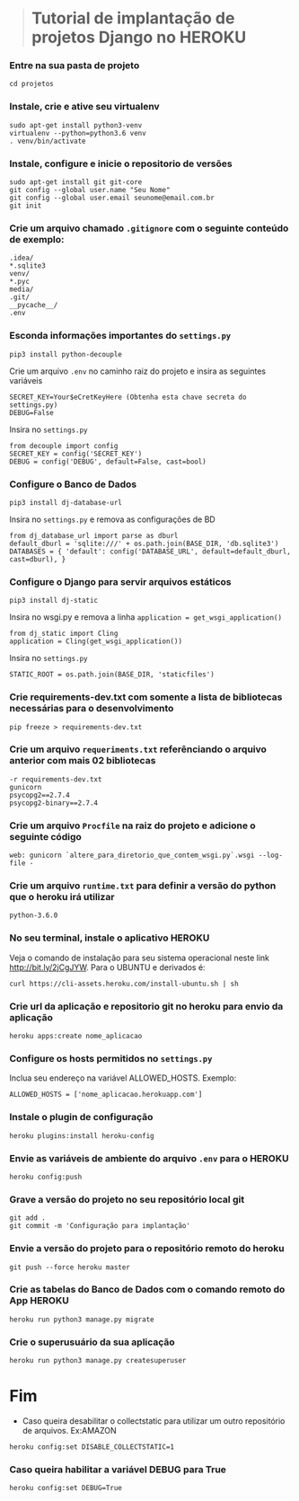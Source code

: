 > # Tutorial de implantação de projetos Django no HEROKU

### Entre na sua pasta de projeto
```
cd projetos
```
### Instale, crie e ative seu virtualenv
```
sudo apt-get install python3-venv
virtualenv --python=python3.6 venv
. venv/bin/activate
```
### Instale, configure e inicie o repositorio de versões
```
sudo apt-get install git git-core
git config --global user.name "Seu Nome"
git config --global user.email seunome@email.com.br
git init
```
### Crie um arquivo chamado `.gitignore` com o seguinte conteúdo de exemplo:

```
.idea/
*.sqlite3
venv/
*.pyc
media/
.git/
__pycache__/
.env
```
### Esconda informações importantes do `settings.py`
```
pip3 install python-decouple
```
Crie um arquivo `.env` no caminho raiz do projeto e insira as seguintes variáveis
```
SECRET_KEY=Your$eCretKeyHere (Obtenha esta chave secreta do settings.py)
DEBUG=False
```
Insira no `settings.py`
```
from decouple import config
SECRET_KEY = config('SECRET_KEY')
DEBUG = config('DEBUG', default=False, cast=bool)
```
### Configure o Banco de Dados
```
pip3 install dj-database-url
```
Insira no `settings.py` e remova as configurações de BD
```
from dj_database_url import parse as dburl
default_dburl = 'sqlite:///' + os.path.join(BASE_DIR, 'db.sqlite3')
DATABASES = { 'default': config('DATABASE_URL', default=default_dburl, cast=dburl), }
```
### Configure o Django para servir arquivos estáticos
```
pip3 install dj-static
```
Insira no wsgi.py e remova a linha `application = get_wsgi_application()`
```
from dj_static import Cling
application = Cling(get_wsgi_application())
```
Insira no `settings.py`
```
STATIC_ROOT = os.path.join(BASE_DIR, 'staticfiles')
```
### Crie requirements-dev.txt com somente a lista de bibliotecas necessárias para o desenvolvimento
```
pip freeze > requirements-dev.txt
```
### Crie um arquivo `requeriments.txt` referênciando o arquivo anterior com mais 02 bibliotecas
```
-r requirements-dev.txt
gunicorn
psycopg2==2.7.4
psycopg2-binary==2.7.4
```
### Crie um arquivo `Procfile` na raiz do projeto e adicione o seguinte código
```
web: gunicorn `altere_para_diretorio_que_contem_wsgi.py`.wsgi --log-file -
```
### Crie um arquivo `runtime.txt` para definir a versão do python que o heroku irá utilizar
```
python-3.6.0
```
### No seu terminal, instale o aplicativo HEROKU
Veja o comando de instalação para seu sistema operacional neste link http://bit.ly/2jCgJYW. Para o UBUNTU e derivados é:
```
curl https://cli-assets.heroku.com/install-ubuntu.sh | sh
```
### Crie url da aplicação e repositorio git no heroku para envio da aplicação
```
heroku apps:create nome_aplicacao
```
### Configure os hosts permitidos no `settings.py`
Inclua seu endereço na variável ALLOWED_HOSTS. Exemplo:
```
ALLOWED_HOSTS = ['nome_aplicacao.herokuapp.com']
```
### Instale o plugin de configuração
```
heroku plugins:install heroku-config
```
### Envie as variáveis de ambiente do arquivo `.env` para o HEROKU 
```
heroku config:push
```
### Grave a versão do projeto no seu repositório local git
```
git add .
git commit -m 'Configuração para implantação'
```
### Envie a versão do projeto para o repositório remoto do heroku
```
git push --force heroku master
```
### Crie as tabelas do Banco de Dados com o comando remoto do App HEROKU
```
heroku run python3 manage.py migrate
```
### Crie o superusuário da sua aplicação
```
heroku run python3 manage.py createsuperuser
```
# Fim
* Caso queira desabilitar o collectstatic para utilizar um outro repositório de arquivos. Ex:AMAZON
```
heroku config:set DISABLE_COLLECTSTATIC=1
```
### Caso queira habilitar a variável DEBUG para True
```
heroku config:set DEBUG=True
```

